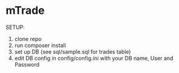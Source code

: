 # mTrade

SETUP:
1) clone repo
2) run composer install
3) set up DB (see sql/sample.sql for trades table)
4) edit DB config in config/config.ini with your DB name, User and Password
